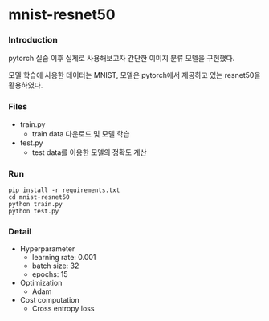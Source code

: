 # mnist-resnet50
### Introduction

pytorch 실습 이후 실제로 사용해보고자 간단한 이미지 분류 모델을 구현했다.

모델 학습에 사용한 데이터는 MNIST, 모델은 pytorch에서 제공하고 있는 resnet50을 활용하였다.

### Files
- train.py
    - train data 다운로드 및 모델 학습
- test.py
    - test data를 이용한 모델의 정확도 계산

### Run
```
pip install -r requirements.txt
cd mnist-resnet50
python train.py
python test.py
```
### Detail
- Hyperparameter
    - learning rate: 0.001
    - batch size: 32
    - epochs: 15
- Optimization
    - Adam
- Cost computation
    - Cross entropy loss